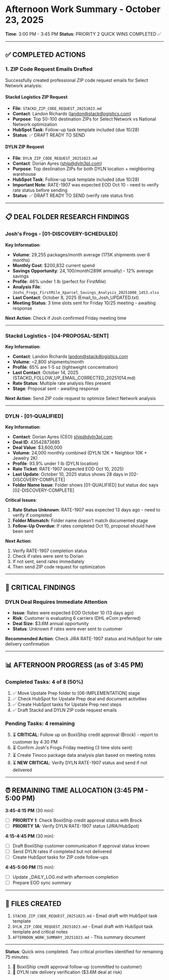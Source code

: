 # Afternoon Work Summary - October 23, 2025

**Time**: 3:00 PM - 3:45 PM
**Status**: PRIORITY 2 QUICK WINS COMPLETED ✅

---

## ✅ COMPLETED ACTIONS

### 1. ZIP Code Request Emails Drafted

Successfully created professional ZIP code request emails for Select Network analysis:

#### Stackd Logistics ZIP Request
- **File**: `STACKD_ZIP_CODE_REQUEST_20251023.md`
- **Contact**: Landon Richards (landon@stackdlogistics.com)
- **Purpose**: Top 50-100 destination ZIPs for Select Network vs National Network optimization
- **HubSpot Task**: Follow-up task template included (due 10/28)
- **Status**: ✅ DRAFT READY TO SEND

#### DYLN ZIP Request
- **File**: `DYLN_ZIP_CODE_REQUEST_20251023.md`
- **Contact**: Dorian Ayres (ship@dyln3pl.com)
- **Purpose**: Top destination ZIPs for both DYLN location + neighboring warehouse
- **HubSpot Task**: Follow-up task template included (due 10/28)
- **Important Note**: RATE-1907 was expected EOD Oct 10 - need to verify rate status before sending
- **Status**: ✅ DRAFT READY TO SEND (verify rate status first)

---

## 📋 DEAL FOLDER RESEARCH FINDINGS

### Josh's Frogs - [01-DISCOVERY-SCHEDULED]
**Key Information**:
- **Volume**: 29,255 packages/month average (175K shipments over 6 months)
- **Monthly Cost**: $200,832 current spend
- **Savings Opportunity**: $24,100/month ($289K annually) - 12% average savings
- **Profile**: 46% under 1 lb (perfect for FirstMile)
- **Analysis File**: `Joshs_Frogs_FirstMile_Xparcel_Savings_Analysis_20251008_1453.xlsx`
- **Last Contact**: October 8, 2025 (Email_to_Josh_UPDATED.txt)
- **Meeting Status**: 3 time slots sent for Friday 10/25 meeting - awaiting response

**Next Action**: Check if Josh confirmed Friday meeting time

---

### Stackd Logistics - [04-PROPOSAL-SENT]
**Key Information**:
- **Contact**: Landon Richards <landon@stackdlogistics.com>
- **Volume**: ~2,800 shipments/month
- **Profile**: 65% are 1-5 oz (lightweight concentration)
- **Last Contact**: October 14, 2025 (STACKD_FOLLOW_UP_EMAIL_CORRECTED_20251014.md)
- **Rate Status**: Multiple rate analysis files present
- **Stage**: Proposal sent - awaiting response

**Next Action**: Send ZIP code request to optimize Select Network analysis

---

### DYLN - [01-QUALIFIED]
**Key Information**:
- **Contact**: Dorian Ayres (CEO) <ship@dyln3pl.com>
- **Deal ID**: 43542873685
- **Deal Value**: $3,600,000
- **Volume**: 24,000 monthly combined (DYLN 12K + Neighbor 10K + Jewelry 2K)
- **Profile**: 93.9% under 1 lb (DYLN location)
- **Rate Ticket**: RATE-1907 (expected EOD Oct 10, 2025)
- **Last Update**: October 10, 2025 status shows 28 days in [02-DISCOVERY-COMPLETE]
- **Folder Name Issue**: Folder shows [01-QUALIFIED] but status doc says [02-DISCOVERY-COMPLETE]

**Critical Issues**:
1. **Rate Status Unknown**: RATE-1907 was expected 13 days ago - need to verify if completed
2. **Folder Mismatch**: Folder name doesn't match documented stage
3. **Follow-Up Overdue**: If rates completed Oct 10, proposal should have been sent

**Next Action**:
1. Verify RATE-1907 completion status
2. Check if rates were sent to Dorian
3. If not sent, send rates immediately
4. Then send ZIP code request for optimization

---

## 🚨 CRITICAL FINDINGS

### DYLN Deal Requires Immediate Attention
- **Issue**: Rates were expected EOD October 10 (13 days ago)
- **Risk**: Customer is evaluating 6 carriers (DHL eCom preferred)
- **Deal Size**: $3.6M annual opportunity
- **Status**: Unknown if rates were ever sent to customer

**Recommended Action**: Check JIRA RATE-1907 status and HubSpot for rate delivery confirmation

---

## 📊 AFTERNOON PROGRESS (as of 3:45 PM)

### Completed Tasks: 4 of 8 (50%)
1. ✅ Move Upstate Prep folder to [06-IMPLEMENTATION] stage
2. ✅ Check HubSpot for Upstate Prep deal and document activities
3. ✅ Create HubSpot tasks for Upstate Prep next steps
4. ✅ Draft Stackd and DYLN ZIP code request emails

### Pending Tasks: 4 remaining
5. ⏳ **CRITICAL**: Follow up on BoxiiShip credit approval (Brock) - report to customer by 4:30 PM
6. ⏳ Confirm Josh's Frogs Friday meeting (3 time slots sent)
7. ⏳ Create Tinoco package data analysis plan based on meeting notes
8. ⏳ **NEW CRITICAL**: Verify DYLN RATE-1907 status and send if not delivered

---

## ⏰ REMAINING TIME ALLOCATION (3:45 PM - 5:00 PM)

**3:45-4:15 PM** (30 min):
- [ ] **PRIORITY 1**: Check BoxiiShip credit approval status with Brock
- [ ] **PRIORITY 1A**: Verify DYLN RATE-1907 status (JIRA/HubSpot)

**4:15-4:45 PM** (30 min):
- [ ] Draft BoxiiShip customer communication if approval status known
- [ ] Send DYLN rates if completed but not delivered
- [ ] Create HubSpot tasks for ZIP code follow-ups

**4:45-5:00 PM** (15 min):
- [ ] Update _DAILY_LOG.md with afternoon completion
- [ ] Prepare EOD sync summary

---

## 📁 FILES CREATED

1. `STACKD_ZIP_CODE_REQUEST_20251023.md` - Email draft with HubSpot task template
2. `DYLN_ZIP_CODE_REQUEST_20251023.md` - Email draft with HubSpot task template and critical notes
3. `AFTERNOON_WORK_SUMMARY_20251023.md` - This summary document

---

**Status**: Quick wins completed. Two critical priorities identified for remaining 75 minutes:
1. 🚨 BoxiiShip credit approval follow-up (committed to customer)
2. 🚨 DYLN rate delivery verification ($3.6M deal at risk)
